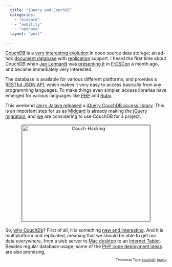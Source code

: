 ```yaml
---
  title: "jQuery and CouchDB"
  categories: 
    - "midgard"
    - "mobility"
    - "openpsa"
  layout: "post"

---
```

<a href="http://couchdb.com/">CouchDB</a> is a <a href="http://intertwingly.net/blog/2007/09/07/Ascetic-Database-Architectures">very interesting evolution</a> in open source data storage: an ad-hoc <a href="http://www.couchdbwiki.com/index.php?title=Basic_Concepts#What.27s_a_Document.3F" title="Basic_Concepts#What.27s_a_Document.3F">document database</a> with <a href="http://www.couchdbwiki.com/index.php?title=Technical_Overview#Distributed_Updates_and_Replication" title="Technical_Overview#Distributed_Updates_and_Replication">replication</a> support. I heard the first time about CouchDB when <a href="http://jan.prima.de/">Jan Lehnardt</a> was <a href="http://jan.prima.de/~jan/plok/archives/72-Some-Context.html">presenting it</a> in <a href="http://froscon.phpugdo.de/">FrOSCon</a> a month ago, and became immediately very interested.

The database is available for various different platforms, and provides a <a href="http://www.couchdbwiki.com/index.php?title=HTTP_REST_API" title="HTTP_REST_API">RESTful JSON API</a>, which makes it very easy to access basically from any programming languages. To make things even simpler, access libraries have emerged for various languages like <a href="http://www.couchdbwiki.com/index.php?title=Getting_Started_with_PHP" title="Getting_Started_with_PHP">PHP</a> and <a href="http://www.couchdbwiki.com/index.php?title=Getting_Started_with_Ruby" title="Getting_Started_with_Ruby">Ruby</a>.

This weekend <a href="http://protoblogr.net/blog/view/pre_release_of_the_couchdb_jquery_lib.html">Jerry Jalava released</a> a <a href="http://protoblogr.net/downloads/jqcouch.js">jQuery CouchDB access library</a>. This is an important step for us as <a href="http://www.midgard-project.org/">Midgard</a> is already making the <a href="http://trac.midgard-project.org/ticket/23">jQuery migration</a>, and <a href="http://www.nemein.com/en/">we</a> are considering to use CouchDB for a project.
<p style="text-align:center;"><img src="https://s3.eu-central-1.amazonaws.com/bergie-iki-fi/couch-hacking.jpg" height="300" width="400" border="1" hspace="4" vspace="4" alt="Couch-Hacking" /></p>So, <a href="http://www.couchdbwiki.com/index.php?title=Why_CouchDb">why CouchDb</a>? First of all, it is something <a href="http://damienkatz.net/2007/09/couchdb_strikes.html">new and interesting</a>. And it is multiplatform and replicated, meaning that we should be able to get our data everywhere, from a web server to <a href="http://www.apple.com/macosx/leopard/">Mac desktop</a> to an <a href="http://maemo.org/">Internet Tablet</a>. Besides regular database usage, some of the <a href="http://damienkatz.net/2006/10/couchdb_and_php.html">PHP code deployment ideas</a> are also promising.

<p style="text-align:right;font-size:10px;">Technorati Tags: <a href="http://www.technorati.com/tag/couchdb" rel="tag">couchdb</a>, <a href="http://www.technorati.com/tag/jquery" rel="tag">jquery</a></p>
